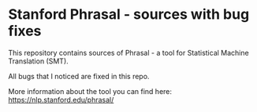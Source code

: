 # Stanford Phrasal - sources with bug fixes
This repository contains sources of Phrasal - a tool for Statistical Machine Translation (SMT). 

All bugs that I noticed are fixed in this repo. 

More information about the tool you can find here: https://nlp.stanford.edu/phrasal/
